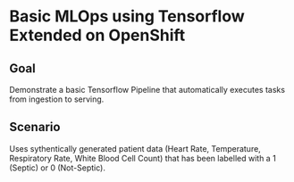 # Basic MLOps using Tensorflow Extended on OpenShift

## Goal
Demonstrate a basic Tensorflow Pipeline that automatically executes tasks from ingestion to serving. 

## Scenario
Uses sythentically generated patient data (Heart Rate, Temperature, Respiratory Rate, White Blood Cell Count) that has been labelled with a 1 (Septic) or 0 (Not-Septic).